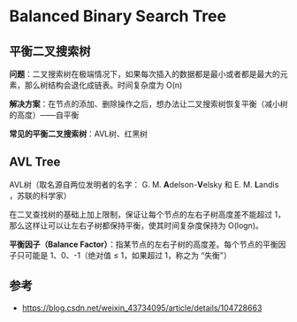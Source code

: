 # Balanced Binary Search Tree

## 平衡二叉搜索树

**问题**：二叉搜索树在极端情况下，如果每次插入的数据都是最小或者都是最大的元素，那么树结构会退化成链表。时间复杂度为 O(n)

**解决方案**：在节点的添加、删除操作之后，想办法让二叉搜索树恢复平衡（减小树的高度）——自平衡

**常见的平衡二叉搜索树**：AVL树、红黑树

## AVL Tree

AVL树（取名源自两位发明者的名字： G. M. **A**delson-**V**elsky 和 E. M. **L**andis ，苏联的科学家）

在二叉查找树的基础上加上限制，保证让每个节点的左右子树高度差不能超过 1，那么这样让可以让左右子树都保持平衡，使其时间复杂度保持为 O(logn)。

**平衡因子（Balance Factor）**：指某节点的左右子树的高度差。每个节点的平衡因子只可能是 1、0、-1（绝对值 ≤ 1，如果超过 1，称之为 “失衡"）





## 参考

- https://blog.csdn.net/weixin_43734095/article/details/104728663
